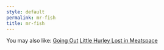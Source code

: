 ```yaml
---
style: default
permalink: mr-fish
title: mr-fish
---
```

You may also like:
[Going Out](http://scp-wiki.net/going-out)
[Little Hurley Lost in Meatspace](http://scp-wiki.net/little-hurley-lost-in-meatspace)